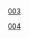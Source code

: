 [003](https://leetcode-cn.com/problems/shu-zu-zhong-zhong-fu-de-shu-zi-lcof/solution/jz-fengwei2002-yuan-di-zhi-huan-by-kycu-ujwn/)

[004](https://leetcode-cn.com/problems/er-wei-shu-zu-zhong-de-cha-zhao-lcof/solution/jz04-fengwei2002-by-kycu-i6im/)


